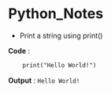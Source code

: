 # Python_Notes

- Print a string using print()
  
**Code** :
```html
    print("Hello World!")
```
**Output** : `Hello World!`    
